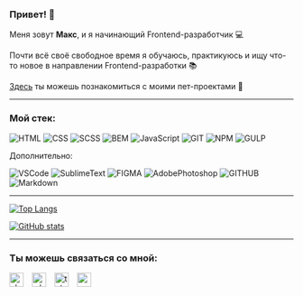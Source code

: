 ### Привет! :wave:

Меня зовут **Mакс**, и я начинающий Frontend-разработчик :computer:

Почти всё своё свободное время я обучаюсь, практикуюсь и ищу что-то новое в направлении Frontend-разработки :books:

[Здесь](https://github.com/Electr0Nick?tab=repositories) ты можешь познакомиться с моими пет-проектами :eyes:

---
### Мой стек:
![HTML](https://img.shields.io/badge/HTML-000?style=for-the-badge&logo=HTML5&logoColor=E34F26)
![CSS](https://img.shields.io/badge/CSS-000?style=for-the-badge&logo=CSS3&logoColor=1572B6)
![SCSS](https://img.shields.io/badge/SCSS-000?style=for-the-badge&logo=Sass&logoColor=CC6699) 
![BEM](https://img.shields.io/badge/BEM-000?style=for-the-badge&logo=BEM&logoColor=1E90FF) 
![JavaScript](https://img.shields.io/badge/JS-000?style=for-the-badge&logo=JavaScript&logoColor=F7DF1E)
![GIT](https://img.shields.io/badge/GIT-000?style=for-the-badge&logo=Git&logoColor=F05032)
![NPM](https://img.shields.io/badge/NPM-000?style=for-the-badge&logo=npm&logoColor=CB3837) 
![GULP](https://img.shields.io/badge/GULP-000?style=for-the-badge&logo=gulp&logoColor=CF4647)

Дополнительно:

![VSCode](https://img.shields.io/badge/VSC-000?style=for-the-badge&logo=VisualStudioCode&logoColor=007ACC)
![SublimeText](https://img.shields.io/badge/SUBLIME-000?style=for-the-badge&logo=SublimeText&logoColor=FF9800)
![FIGMA](https://img.shields.io/badge/FIGMA-000?style=for-the-badge&logo=Figma&logoColor=F24E1E)
![AdobePhotoshop](https://img.shields.io/badge/PS-000?style=for-the-badge&logo=AdobePhotoshop&logoColor=31A8FF)
![GITHUB](https://img.shields.io/badge/GITHUB-000?style=for-the-badge&logo=GitHub&logoColor=FFF)
![Markdown](https://img.shields.io/badge/MD-000?style=for-the-badge&logo=Markdown&logoColor=FFF) 

---
[![Top Langs](https://github-readme-stats.vercel.app/api/top-langs/?username=Electr0Nick&theme=tokyonight&layout=compact)](https://github.com/anuraghazra/github-readme-stats)

[![GitHub stats](https://github-readme-stats.vercel.app/api?username=Electr0Nick&theme=tokyonight&count_private=true&show_icons=true)](https://github.com/anuraghazra/github-readme-stats)

---
### Ты можешь связаться со мной:

<a href="https://vk.com/shtaketmaks"><img src="https://cdn-icons-png.flaticon.com/512/145/145813.png" title="vkontakte" width="25px" height="25px"></a>
&ensp;
<a href="https://wa.me/79534225340"><img src="https://cdn-icons-png.flaticon.com/512/3670/3670051.png" title="whatsapp" width="25px" height="25px"></a>
&ensp;
<a href="https://t.me/electr0_nick"><img src="https://cdn-icons-png.flaticon.com/512/5968/5968804.png" title="telegram" width="25px" height="25px"></a>
&ensp;
<a href="mailto:kozhakin.maks@gmail.com"><img src="https://cdn-icons-png.flaticon.com/512/2913/2913990.png" title="email" width="25px" height="25px"></a>
